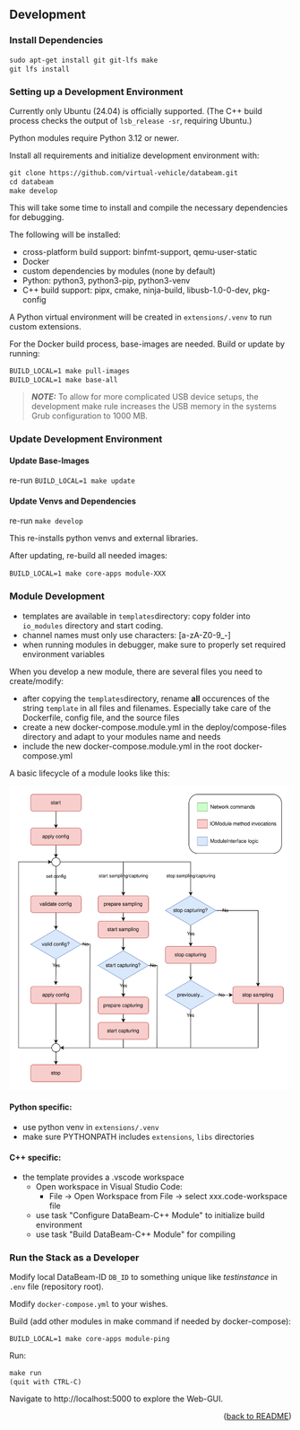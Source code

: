 ## Development

### Install Dependencies
```
sudo apt-get install git git-lfs make
git lfs install
```


### Setting up a Development Environment
Currently only Ubuntu (24.04) is officially supported. (The C++ build process checks the output of `lsb_release -sr`, requiring Ubuntu.)

Python modules require Python 3.12 or newer.

Install all requirements and initialize development environment with:
```
git clone https://github.com/virtual-vehicle/databeam.git
cd databeam
make develop
```
This will take some time to install and compile the necessary dependencies for debugging.

The following will be installed:
* cross-platform build support: binfmt-support, qemu-user-static
* Docker
* custom dependencies by modules (none by default)
* Python: python3, python3-pip, python3-venv
* C++ build support: pipx, cmake, ninja-build, libusb-1.0-0-dev, pkg-config

A Python virtual environment will be created in `extensions/.venv` to run custom extensions.

For the Docker build process, base-images are needed. Build or update by running:
```
BUILD_LOCAL=1 make pull-images
BUILD_LOCAL=1 make base-all
```

> **_NOTE:_** To allow for more complicated USB device setups, the development make rule increases the USB memory in the systems Grub configuration to 1000 MB.

### Update Development Environment
#### Update Base-Images
re-run `BUILD_LOCAL=1 make update`

#### Update Venvs and Dependencies
re-run `make develop`

This re-installs python venvs and external libraries.

After updating, re-build all needed images:

`BUILD_LOCAL=1 make core-apps module-XXX`


### Module Development
* templates are available in `templates`directory: copy folder into `io_modules` directory and start coding.
* channel names must only use characters: [a-zA-Z0-9_-]
* when running modules in debugger, make sure to properly set required environment variables

When you develop a new module, there are several files you need to create/modify:

* after copying the `templates`directory, rename **all** occurences of the string `template` in all files and filenames. Especially take care of the Dockerfile, config file, and the source files
* create a new docker-compose.module.yml in the deploy/compose-files directory and adapt to your modules name and needs
* include the new docker-compose.module.yml in the root docker-compose.yml

A basic lifecycle of a module looks like this:
<div align="center">
  <img alt="IO-Module lifecycle" src="doc/io_module_lifecycle.svg">
</div>

#### Python specific:
* use python venv in `extensions/.venv`
* make sure PYTHONPATH includes `extensions`, `libs` directories

#### C++ specific:
* the template provides a .vscode workspace
  - Open workspace in Visual Studio Code:
    - File -> Open Workspace from File -> select xxx.code-workspace file
  - use task "Configure DataBeam-C++ Module" to initialize build environment
  - use task "Build DataBeam-C++ Module" for compiling

### Run the Stack as a Developer
Modify local DataBeam-ID `DB_ID` to something unique like *testinstance* in `.env` file (repository root).

Modify `docker-compose.yml` to your wishes.

Build (add other modules in make command if needed by docker-compose):
```
BUILD_LOCAL=1 make core-apps module-ping
```

Run:
```
make run
(quit with CTRL-C)
```
Navigate to http://localhost:5000 to explore the Web-GUI.

<div align="right">(<a href="README.md">back to README</a>)</div>
